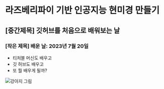 # 라즈베리파이 기반 인공지능 현미경 만들기

## [중간제목] 깃허브를 처음으로 배워보는 날

### [작은 제목] 배운 날: 2023년 7월 20일

* 티처블 머신도 배우고
* 깃 허브도 배우고
* 또 뭘 배우게 될까?

![강아지 그림]('https:t1.daumcdn.net/brunch/service/user/32E9/image/BA2Qyx3O2oTyEOsXe2ZtE8cRqGk.JPG')
